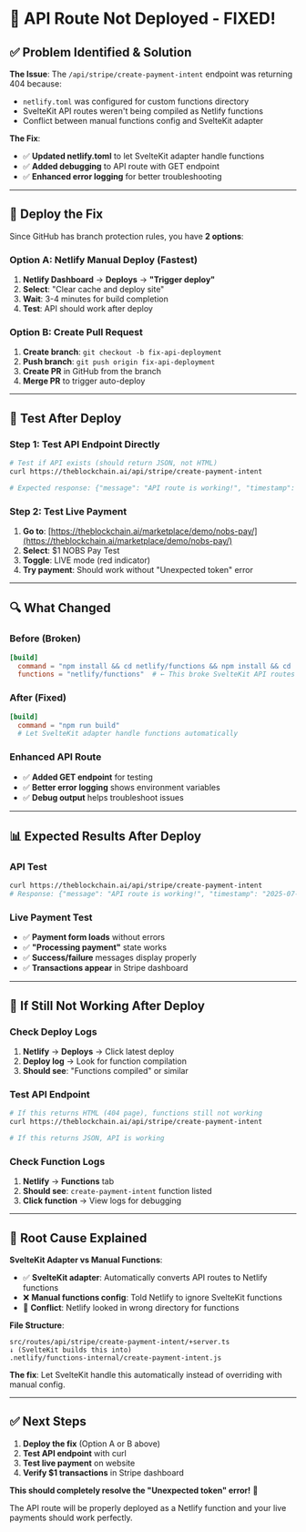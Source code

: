 # 🔧 API Route Not Deployed - FIXED!

## ✅ **Problem Identified & Solution**

**The Issue**: The `/api/stripe/create-payment-intent` endpoint was returning 404 because:
- `netlify.toml` was configured for custom functions directory
- SvelteKit API routes weren't being compiled as Netlify functions
- Conflict between manual functions config and SvelteKit adapter

**The Fix**: 
- ✅ **Updated netlify.toml** to let SvelteKit adapter handle functions
- ✅ **Added debugging** to API route with GET endpoint
- ✅ **Enhanced error logging** for better troubleshooting

---

## 🚀 **Deploy the Fix**

Since GitHub has branch protection rules, you have **2 options**:

### **Option A: Netlify Manual Deploy (Fastest)**
1. **Netlify Dashboard** → **Deploys** → **"Trigger deploy"**
2. **Select**: "Clear cache and deploy site"  
3. **Wait**: 3-4 minutes for build completion
4. **Test**: API should work after deploy

### **Option B: Create Pull Request**
1. **Create branch**: `git checkout -b fix-api-deployment`
2. **Push branch**: `git push origin fix-api-deployment`
3. **Create PR** in GitHub from the branch
4. **Merge PR** to trigger auto-deploy

---

## 🧪 **Test After Deploy**

### **Step 1: Test API Endpoint Directly**
```bash
# Test if API exists (should return JSON, not HTML)
curl https://theblockchain.ai/api/stripe/create-payment-intent

# Expected response: {"message": "API route is working!", "timestamp": "..."}
```

### **Step 2: Test Live Payment**
1. **Go to**: [https://theblockchain.ai/marketplace/demo/nobs-pay/](https://theblockchain.ai/marketplace/demo/nobs-pay/)
2. **Select**: $1 NOBS Pay Test
3. **Toggle**: LIVE mode (red indicator)
4. **Try payment**: Should work without "Unexpected token" error

---

## 🔍 **What Changed**

### **Before (Broken)**
```toml
[build]
  command = "npm install && cd netlify/functions && npm install && cd ../.. && npm run build"
  functions = "netlify/functions"  # ← This broke SvelteKit API routes
```

### **After (Fixed)**
```toml
[build]
  command = "npm run build"
  # Let SvelteKit adapter handle functions automatically
```

### **Enhanced API Route**
- ✅ **Added GET endpoint** for testing
- ✅ **Better error logging** shows environment variables
- ✅ **Debug output** helps troubleshoot issues

---

## 📊 **Expected Results After Deploy**

### **API Test**
```bash
curl https://theblockchain.ai/api/stripe/create-payment-intent
# Response: {"message": "API route is working!", "timestamp": "2025-07-13T12:30:00.000Z"}
```

### **Live Payment Test**
- ✅ **Payment form loads** without errors
- ✅ **"Processing payment"** state works
- ✅ **Success/failure** messages display properly
- ✅ **Transactions appear** in Stripe dashboard

---

## 🚨 **If Still Not Working After Deploy**

### **Check Deploy Logs**
1. **Netlify** → **Deploys** → Click latest deploy
2. **Deploy log** → Look for function compilation
3. **Should see**: "Functions compiled" or similar

### **Test API Endpoint**
```bash
# If this returns HTML (404 page), functions still not working
curl https://theblockchain.ai/api/stripe/create-payment-intent

# If this returns JSON, API is working
```

### **Check Function Logs**
1. **Netlify** → **Functions** tab
2. **Should see**: `create-payment-intent` function listed
3. **Click function** → View logs for debugging

---

## 🎯 **Root Cause Explained**

**SvelteKit Adapter vs Manual Functions**:
- ✅ **SvelteKit adapter**: Automatically converts API routes to Netlify functions
- ❌ **Manual functions config**: Told Netlify to ignore SvelteKit functions
- 🔧 **Conflict**: Netlify looked in wrong directory for functions

**File Structure**:
```
src/routes/api/stripe/create-payment-intent/+server.ts
↓ (SvelteKit builds this into)
.netlify/functions-internal/create-payment-intent.js
```

**The fix**: Let SvelteKit handle this automatically instead of overriding with manual config.

---

## ✅ **Next Steps**

1. **Deploy the fix** (Option A or B above)
2. **Test API endpoint** with curl
3. **Test live payment** on website
4. **Verify $1 transactions** in Stripe dashboard

**This should completely resolve the "Unexpected token" error!** 🎉

The API route will be properly deployed as a Netlify function and your live payments should work perfectly.
